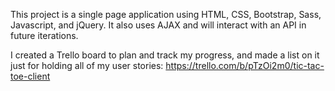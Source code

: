 This project is a single page application using HTML, CSS, Bootstrap, Sass, Javascript, and jQuery. It also uses AJAX and will 
interact with an API in future iterations.

I created a Trello board to plan and track my progress, and made a list on it just for holding all of my user stories: https://trello.com/b/pTzOi2m0/tic-tac-toe-client
